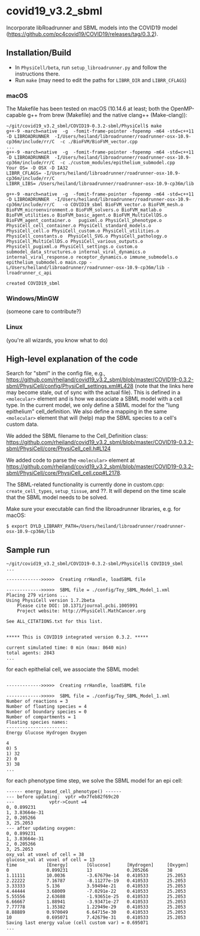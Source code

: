 # covid19_v3.2_sbml
Incorporate libRoadrunner and SBML models into the COVID19 model (https://github.com/pc4covid19/COVID19/releases/tag/0.3.2).

## Installation/Build

* In `PhysiCell/beta`, run `setup_libroadrunner.py` and follow the instructions there.
* Run `make` (may need to edit the paths for `LIBRR_DIR` and `LIBRR_CFLAGS`)

### macOS
The Makefile has been tested on macOS (10.14.6 at least; both the OpenMP-capable g++ from brew (Makefile) and the native clang++ (Make-clang)):
```
~/git/covid19_v3.2_sbml/COVID19-0.3.2-sbml/PhysiCell$ make
g++-9 -march=native  -g  -fomit-frame-pointer -fopenmp -m64 -std=c++11 -D LIBROADRUNNER  -I/Users/heiland/libroadrunner/roadrunner-osx-10.9-cp36m/include/rr/C  -c ./BioFVM/BioFVM_vector.cpp 
...
g++-9 -march=native  -g  -fomit-frame-pointer -fopenmp -m64 -std=c++11 -D LIBROADRUNNER  -I/Users/heiland/libroadrunner/roadrunner-osx-10.9-cp36m/include/rr/C  -c ./custom_modules/epithelium_submodel.cpp 
Your OS= -D OSX -D IA32
LIBRR_CFLAGS= -I/Users/heiland/libroadrunner/roadrunner-osx-10.9-cp36m/include/rr/C
LIBRR_LIBS= /Users/heiland/libroadrunner/roadrunner-osx-10.9-cp36m/lib

g++-9 -march=native  -g  -fomit-frame-pointer -fopenmp -m64 -std=c++11 -D LIBROADRUNNER  -I/Users/heiland/libroadrunner/roadrunner-osx-10.9-cp36m/include/rr/C   -o COVID19_sbml BioFVM_vector.o BioFVM_mesh.o BioFVM_microenvironment.o BioFVM_solvers.o BioFVM_matlab.o BioFVM_utilities.o BioFVM_basic_agent.o BioFVM_MultiCellDS.o BioFVM_agent_container.o   pugixml.o PhysiCell_phenotype.o PhysiCell_cell_container.o PhysiCell_standard_models.o PhysiCell_cell.o PhysiCell_custom.o PhysiCell_utilities.o PhysiCell_constants.o  PhysiCell_SVG.o PhysiCell_pathology.o PhysiCell_MultiCellDS.o PhysiCell_various_outputs.o PhysiCell_pugixml.o PhysiCell_settings.o custom.o submodel_data_structures.o internal_viral_dynamics.o internal_viral_response.o receptor_dynamics.o immune_submodels.o epithelium_submodel.o main.cpp -L/Users/heiland/libroadrunner/roadrunner-osx-10.9-cp36m/lib -lroadrunner_c_api

created COVID19_sbml
```

### Windows/MinGW

(someone care to contribute?)

### Linux

(you're all wizards, you know what to do)

## High-level explanation of the code

Search for "sbml" in the config file, e.g., https://github.com/rheiland/covid19_v3.2_sbml/blob/master/COVID19-0.3.2-sbml/PhysiCell/config/PhysiCell_settings.xml#L428 (note that the links here may become stale, out of sync with the actual file).
This is defined in a `<molecular>` element and is how we associate a SBML model with a cell type. In the current model, we only define a SBML model for the "lung epithelium" cell_definition. We also define a mapping in the same `<molecular>` element that will (help) map the SBML species to a cell's custom data.

We added the SBML filename to the Cell_Definition class: https://github.com/rheiland/covid19_v3.2_sbml/blob/master/COVID19-0.3.2-sbml/PhysiCell/core/PhysiCell_cell.h#L124

We added code to parse the `<molecular>` element at https://github.com/rheiland/covid19_v3.2_sbml/blob/master/COVID19-0.3.2-sbml/PhysiCell/core/PhysiCell_cell.cpp#L2178.

The SBML-related functionality is currently done in custom.cpp: `create_cell_types`, `setup_tissue`, and ??. It will depend on the time scale that the SBML model needs to be solved.

Make sure your executable can find the libroadrunner libraries, e.g. for macOS:
```
$ export DYLD_LIBRARY_PATH=/Users/heiland/libroadrunner/roadrunner-osx-10.9-cp36m/lib
```

## Sample run
```
~/git/covid19_v3.2_sbml/COVID19-0.3.2-sbml/PhysiCell$ COVID19_sbml
...

------------->>>>>  Creating rrHandle, loadSBML file

------------->>>>>  SBML file = ./config/Toy_SBML_Model_1.xml
Placing 279 virions ... 
Using PhysiCell version 1.7.2beta
	Please cite DOI: 10.1371/journal.pcbi.1005991
	Project website: http://PhysiCell.MathCancer.org

See ALL_CITATIONS.txt for this list.


***** This is COVID19 integrated version 0.3.2. *****

current simulated time: 0 min (max: 8640 min)
total agents: 2843
...
```
for each epithelial cell, we associate the SBML model:
```

------------->>>>>  Creating rrHandle, loadSBML file

------------->>>>>  SBML file = ./config/Toy_SBML_Model_1.xml
Number of reactions = 3
Number of floating species = 4
Number of boundary species = 0
Number of compartments = 1
Floating species names:
-----------------------
Energy Glucose Hydrogen Oxygen

4
0) 5
1) 32
2) 0
3) 38
...
```
for each phenotype time step, we solve the SBML model for an epi cell:
```
------ energy_based_cell_phenotype() ------
--- before updating:  vptr =0x7feb82f69c20
---   			vptr->Count =4
0, 0.899231
1, 3.83664e-31
2, 0.205266
3, 25.2053
--- after updating oxygen:
0, 0.899231
1, 3.83664e-31
2, 0.205266
3, 25.2053
oxy_val at voxel of cell = 38
glucose_val at voxel of cell = 13
time           [Energy]       [Glucose]      [Hydrogen]     [Oxygen]       
0              0.899231       13             0.205266       38             
1.11111        10.0036        -3.67679e-14   0.410533       25.2053        
2.22222        7.16787        -8.11277e-19   0.410533       25.2053        
3.33333        5.136          3.59494e-21    0.410533       25.2053        
4.44444        3.68009        -7.0291e-22    0.410533       25.2053        
5.55556        2.63688        -1.93651e-25   0.410533       25.2053        
6.66667        1.88941        -3.93471e-27   0.410533       25.2053        
7.77778        1.35382        1.22949e-29    0.410533       25.2053        
8.88889        0.970049       6.64715e-30    0.410533       25.2053        
10             0.695071       7.42679e-31    0.410533       25.2053        
Saving last energy value (cell custom var) = 0.695071
...
``` 
